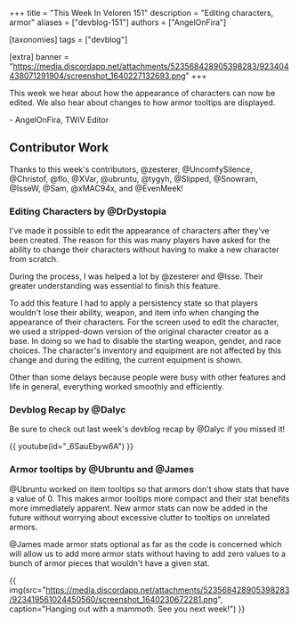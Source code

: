 +++
title = "This Week In Veloren 151"
description = "Editing characters, armor"
aliases = ["devblog-151"]
authors = ["AngelOnFira"]

[taxonomies]
tags = ["devblog"]

[extra]
banner = "https://media.discordapp.net/attachments/523568428905398283/923404438071291904/screenshot_1640227132693.png"
+++

This week we hear about how the appearance of characters can now be edited. We
also hear about changes to how armor tooltips are displayed.

\- AngelOnFira, TWiV Editor

## Contributor Work

Thanks to this week's contributors, @zesterer, @UncomfySilence, @Christof, @flo,
@XVar, @ubruntu, @tygyh, @Slipped, @Snowram, @IsseW, @Sam, @xMAC94x, and
@EvenMeek!

### Editing Characters by @DrDystopia

I've made it possible to edit the appearance of characters after they've been
created. The reason for this was many players have asked for the ability to
change their characters without having to make a new character from scratch.

During the process, I was helped a lot by @zesterer and @Isse. Their greater
understanding was essential to finish this feature.

To add this feature I had to apply a persistency state so that players wouldn't
lose their ability, weapon, and item info when changing the appearance of their
characters. For the screen used to edit the character, we used a stripped-down
version of the original character creator as a base. In doing so we had to
disable the starting weapon, gender, and race choices. The character's inventory
and equipment are not affected by this change and during the editing, the
current equipment is shown.

Other than some delays because people were busy with other features and life in
general, everything worked smoothly and efficiently.

### Devblog Recap by @Dalyc

Be sure to check out last week's devblog recap by @Dalyc if you missed it!

{{ youtube(id="_6SauEbyw6A") }}

### Armor tooltips by @Ubruntu and @James

@Ubruntu worked on item tooltips so that armors don't show stats that have a
value of 0. This makes armor tooltips more compact and their stat benefits more
immediately apparent. New armor stats can now be added in the future without
worrying about excessive clutter to tooltips on unrelated armors.

@James made armor stats optional as far as the code is concerned which will
allow us to add more armor stats without having to add zero values to a bunch of
armor pieces that wouldn't have a given stat.

{{
  img(src="https://media.discordapp.net/attachments/523568428905398283/923419561024450560/screenshot_1640230672281.png",
  caption="Hanging out with a mammoth. See you next week!")
}}

